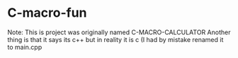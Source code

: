 # C-macro-fun
Note: This is project was originally named C-MACRO-CALCULATOR
Another thing is that it says its c++ but in reality it is c (I had by mistake renamed it to main.cpp
